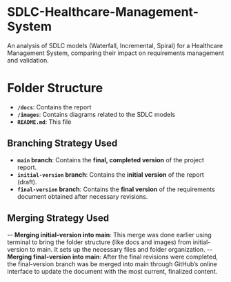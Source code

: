 # SDLC-Healthcare-Management-System
An analysis of SDLC models (Waterfall, Incremental, Spiral) for a Healthcare Management System, comparing their impact on requirements management and validation.
# Folder Structure
- **`/docs`**: Contains the report
- **`/images`**: Contains diagrams related to the SDLC models
- **`README.md`**: This file
## Branching Strategy Used
- **`main` branch**: Contains the **final, completed version** of the project report. 
- **`initial-version` branch**: Contains the **initial version** of the report (draft). 
- **`final-version` branch**: Contains the **final version** of the requirements document obtained after necessary revisions.
## Merging Strategy Used
-- **Merging initial-version into main**: This merge was done earlier using terminal to bring the folder structure (like docs and images) from initial-version to main. It sets up the necessary files and folder organization.
-- **Merging final-version into main**: After the final revisions were completed, the final-version branch was be merged into main through GitHub’s online interface to update the document with the most current, finalized content.
